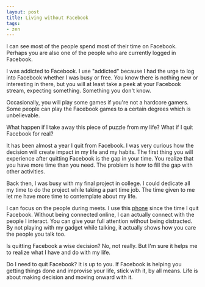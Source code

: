 ```yaml
---
layout: post
title: Living without Facebook
tags:
- zen
---
```

I can see most of the people spend most of their time on Facebook. Perhaps you are also one of the people who are currently logged in Facebook.

<!--more-->

I was addicted to Facebook. I use "addicted" because I had the urge to log into Facebook whether I was busy or free. You know there is nothing new or interesting in there, but you will at least take a peek at your Facebook stream, expecting something. Something you don't know.

Occasionally, you will play some games if you're not a hardcore gamers. Some people can play the Facebook games to a certain degrees which is unbelievable.

What happen if I take away this piece of puzzle from my life? What if I quit Facebook for real?

It has been almost a year I quit from Facebook. I was very curious how the decision will create impact in my life and my habits. The first thing you will experience after quitting Facebook is the gap in your time. You realize that you have more time than you need. The problem is how to fill the gap with other activities.

Back then, I was busy with my final project in college. I could dedicate all my time to do the project while taking a part time job. The time given to me let me have more time to contemplate about my life.

I can focus on the people during meets. I use this [phone](http://sayzlim.net/witel-k336-the-minimal-of-minimalism/) since the time I quit Facebook. Without being connected online, I can actually connect with the people I interact. You can give your full attention without being distracted. By not playing with my gadget while talking, it actually shows how you care the people you talk too.

Is quitting Facebook a wise decision? No, not really. But I'm sure it helps me to realize what I have and do with my life.

Do I need to quit Facebook? It is up to you. If Facebook is helping you getting things done and improvise your life, stick with it, by all means. Life is about making decision and moving onward with it.